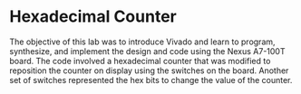 # Hexadecimal Counter

The objective of this lab was to introduce Vivado and learn to program, synthesize, and implement the design and code using the Nexus A7-100T board. The code involved a hexadecimal counter that was modified to reposition the counter on display using the switches on the board. Another set of switches represented the hex bits to change the value of the counter.
